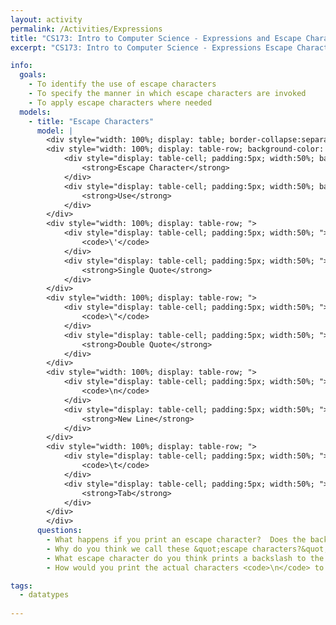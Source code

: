 ```yaml
---
layout: activity
permalink: /Activities/Expressions
title: "CS173: Intro to Computer Science - Expressions and Escape Characters"
excerpt: "CS173: Intro to Computer Science - Expressions Escape Characters"

info:
  goals: 
    - To identify the use of escape characters
    - To specify the manner in which escape characters are invoked
    - To apply escape characters where needed
  models:
    - title: "Escape Characters"
      model: |
        <div style="width: 100%; display: table; border-collapse:separate; border-spacing:5px;">
        <div style="width: 100%; display: table-row; background-color: black; color: white;">
            <div style="display: table-cell; padding:5px; width:50%; background-color: black; color: white;">
                <strong>Escape Character</strong>
            </div>
            <div style="display: table-cell; padding:5px; width:50%; background-color: black; color: white;">
                <strong>Use</strong>
            </div>
        </div>
        <div style="width: 100%; display: table-row; ">
            <div style="display: table-cell; padding:5px; width:50%; ">
                <code>\'</code>
            </div>
            <div style="display: table-cell; padding:5px; width:50%; ">
                <strong>Single Quote</strong>
            </div>
        </div>
        <div style="width: 100%; display: table-row; ">
            <div style="display: table-cell; padding:5px; width:50%; ">
                <code>\"</code>
            </div>
            <div style="display: table-cell; padding:5px; width:50%; ">
                <strong>Double Quote</strong>
            </div>
        </div>
        <div style="width: 100%; display: table-row; ">
            <div style="display: table-cell; padding:5px; width:50%; ">
                <code>\n</code>
            </div>
            <div style="display: table-cell; padding:5px; width:50%; ">
                <strong>New Line</strong>
            </div>
        </div>
        <div style="width: 100%; display: table-row; ">
            <div style="display: table-cell; padding:5px; width:50%; ">
                <code>\t</code>
            </div>
            <div style="display: table-cell; padding:5px; width:50%; ">
                <strong>Tab</strong>
            </div>
        </div>
        </div>
      questions: 
        - What happens if you print an escape character?  Does the backslash actually print?
        - Why do you think we call these &quot;escape characters?&quot;
        - What escape character do you think prints a backslash to the screen?
        - How would you print the actual characters <code>\n</code> to the screen (i.e., not a newline character, but the actual backslash and n characters)?

tags:
  - datatypes
  
---
```



